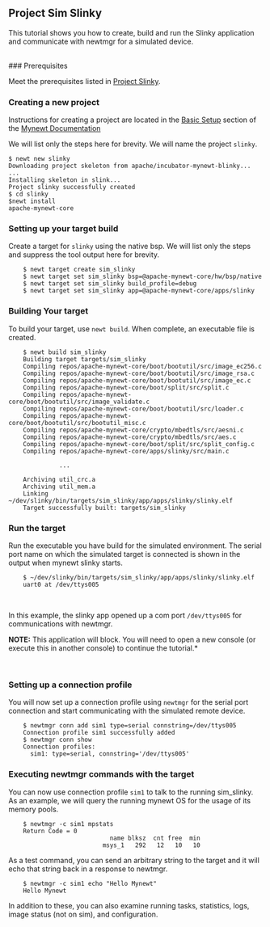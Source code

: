 ## Project Sim Slinky  

This tutorial shows you how to create, build and run the Slinky application and communicate with newtmgr for a simulated device.

<br>
### Prerequisites

Meet the prerequisites listed in [Project Slinky](/os/tutorials/project-slinky.md).

### Creating a new project

Instructions for creating a project are located in the [Basic Setup](../get_started/project_create/) section of the [Mynewt Documentation](../introduction/)

We will list only the steps here for brevity.  We will name the project `slinky`.

```no-highlight
$ newt new slinky
Downloading project skeleton from apache/incubator-mynewt-blinky...
...
Installing skeleton in slink...
Project slinky successfully created
$ cd slinky
$newt install
apache-mynewt-core
```

### Setting up your target build

Create a target for `slinky` using the native bsp. We will list only the steps and suppress the tool output here for brevity.

```no-highlight
    $ newt target create sim_slinky
    $ newt target set sim_slinky bsp=@apache-mynewt-core/hw/bsp/native
    $ newt target set sim_slinky build_profile=debug
    $ newt target set sim_slinky app=@apache-mynewt-core/apps/slinky
```

### Building Your target

To build your target, use `newt build`.  When complete, an executable file
is created.

```no-highlight
    $ newt build sim_slinky 
    Building target targets/sim_slinky
    Compiling repos/apache-mynewt-core/boot/bootutil/src/image_ec256.c
    Compiling repos/apache-mynewt-core/boot/bootutil/src/image_rsa.c
    Compiling repos/apache-mynewt-core/boot/bootutil/src/image_ec.c
    Compiling repos/apache-mynewt-core/boot/split/src/split.c
    Compiling repos/apache-mynewt-core/boot/bootutil/src/image_validate.c
    Compiling repos/apache-mynewt-core/boot/bootutil/src/loader.c
    Compiling repos/apache-mynewt-core/boot/bootutil/src/bootutil_misc.c
    Compiling repos/apache-mynewt-core/crypto/mbedtls/src/aesni.c
    Compiling repos/apache-mynewt-core/crypto/mbedtls/src/aes.c
    Compiling repos/apache-mynewt-core/boot/split/src/split_config.c
    Compiling repos/apache-mynewt-core/apps/slinky/src/main.c

              ...

    Archiving util_crc.a
    Archiving util_mem.a
    Linking ~/dev/slinky/bin/targets/sim_slinky/app/apps/slinky/slinky.elf
    Target successfully built: targets/sim_slinky

```

### Run the target

Run the executable you have build for the simulated environment. The serial port name on which the simulated target is connected is shown in the output when mynewt slinky starts.

```no-highlight
    $ ~/dev/slinky/bin/targets/sim_slinky/app/apps/slinky/slinky.elf
    uart0 at /dev/ttys005
```

<br>

In this example, the slinky app opened up a com port `/dev/ttys005` for communications with newtmgr. 

**NOTE:** This application will block. You will need to open a new console (or execute this in another console) to continue the tutorial.*

<br>

### Setting up a connection profile

You will now set up a connection profile using `newtmgr` for the serial port connection and start communicating with the simulated remote device.

```no-highlight
    $ newtmgr conn add sim1 type=serial connstring=/dev/ttys005
    Connection profile sim1 successfully added
    $ newtmgr conn show
    Connection profiles: 
      sim1: type=serial, connstring='/dev/ttys005'
```

### Executing newtmgr commands with the target

You can now use connection profile `sim1` to talk to the running sim_slinky.
As an example, we will query the running mynewt OS for the usage of its 
memory pools.  

```no-highlight
    $ newtmgr -c sim1 mpstats
    Return Code = 0
                            name blksz  cnt free  min
                          msys_1   292   12   10   10

```

As a test command, you can send an arbitrary string to the target and it
will echo that string back in a response to newtmgr.

```no-highlight
    $ newtmgr -c sim1 echo "Hello Mynewt"
    Hello Mynewt
```

In addition to these, you can also examine running tasks, statistics, 
logs, image status (not on sim), and configuration.

